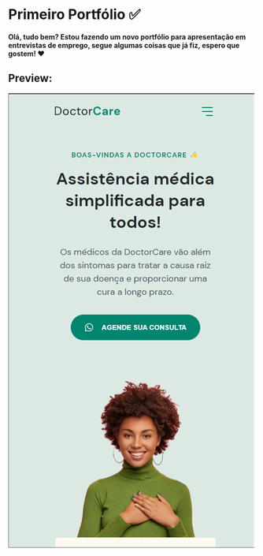 # Primeiro Portfólio ✅

**Olá, tudo bem?
Estou fazendo um novo portfólio para apresentação em entrevistas de emprego, segue algumas coisas que já fiz, espero que gostem! ❤️**

## Preview:

![1](/__git/imgs/1.png)